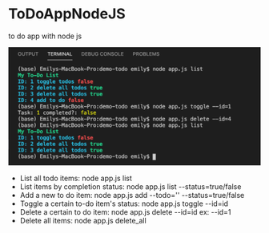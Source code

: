 # ToDoAppNodeJS
to do app with node js

![todoapp](/todoappthumbnail.png)

* List all todo items: node app.js list
* List items by completion status: node app.js list --status=true/false
* Add a new to do item: node app.js add --todo='' --status=true/false
* Toggle a certain to-do item's status: node app.js toggle --id=id
* Delete a certain to do item: node app.js delete --id=id ex: --id=1
* Delete all items: node app.js delete_all
